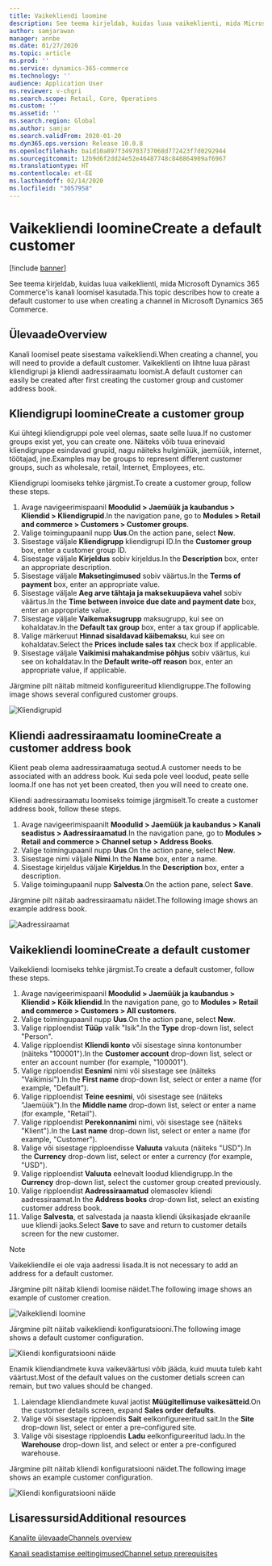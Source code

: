 ```yaml
---
title: Vaikekliendi loomine
description: See teema kirjeldab, kuidas luua vaikeklienti, mida Microsoft Dynamics 365 Commerce'is kanali loomisel kasutada.
author: samjarawan
manager: annbe
ms.date: 01/27/2020
ms.topic: article
ms.prod: ''
ms.service: dynamics-365-commerce
ms.technology: ''
audience: Application User
ms.reviewer: v-chgri
ms.search.scope: Retail, Core, Operations
ms.custom: ''
ms.assetid: ''
ms.search.region: Global
ms.author: samjar
ms.search.validFrom: 2020-01-20
ms.dyn365.ops.version: Release 10.0.8
ms.openlocfilehash: ba1d10a897f349703737068d772423f7d0292944
ms.sourcegitcommit: 12b9d6f2dd24e52e46487748c848864909af6967
ms.translationtype: HT
ms.contentlocale: et-EE
ms.lasthandoff: 02/14/2020
ms.locfileid: "3057958"
---
```

# <a name="create-a-default-customer"></a><span data-ttu-id="4b973-103">Vaikekliendi loomine</span><span class="sxs-lookup"><span data-stu-id="4b973-103">Create a default customer</span></span>


[!include [banner](includes/banner.md)]

<span data-ttu-id="4b973-104">See teema kirjeldab, kuidas luua vaikeklienti, mida Microsoft Dynamics 365 Commerce'is kanali loomisel kasutada.</span><span class="sxs-lookup"><span data-stu-id="4b973-104">This topic describes how to create a default customer to use when creating a channel in Microsoft Dynamics 365 Commerce.</span></span>

## <a name="overview"></a><span data-ttu-id="4b973-105">Ülevaade</span><span class="sxs-lookup"><span data-stu-id="4b973-105">Overview</span></span>

<span data-ttu-id="4b973-106">Kanali loomisel peate sisestama vaikekliendi.</span><span class="sxs-lookup"><span data-stu-id="4b973-106">When creating a channel, you will need to provide a default customer.</span></span> <span data-ttu-id="4b973-107">Vaikeklienti on lihtne luua pärast kliendigrupi ja kliendi aadressiraamatu loomist.</span><span class="sxs-lookup"><span data-stu-id="4b973-107">A default customer can easily be created after first creating the customer group and customer address book.</span></span>

## <a name="create-a-customer-group"></a><span data-ttu-id="4b973-108">Kliendigrupi loomine</span><span class="sxs-lookup"><span data-stu-id="4b973-108">Create a customer group</span></span>

<span data-ttu-id="4b973-109">Kui ühtegi kliendigruppi pole veel olemas, saate selle luua.</span><span class="sxs-lookup"><span data-stu-id="4b973-109">If no customer groups exist yet, you can create one.</span></span> <span data-ttu-id="4b973-110">Näiteks võib tuua erinevaid kliendigruppe esindavad grupid, nagu näiteks hulgimüük, jaemüük, internet, töötajad, jne.</span><span class="sxs-lookup"><span data-stu-id="4b973-110">Examples may be groups to represent different customer groups, such as wholesale, retail, Internet, Employees, etc.</span></span>

<span data-ttu-id="4b973-111">Kliendigrupi loomiseks tehke järgmist.</span><span class="sxs-lookup"><span data-stu-id="4b973-111">To create a customer group, follow these steps.</span></span>

1. <span data-ttu-id="4b973-112">Avage navigeerimispaanil **Moodulid \> Jaemüük ja kaubandus \> Kliendid \> Kliendigrupid**.</span><span class="sxs-lookup"><span data-stu-id="4b973-112">In the navigation pane, go to **Modules \> Retail and commerce \> Customers \> Customer groups**.</span></span>
1. <span data-ttu-id="4b973-113">Valige toimingupaanil nupp **Uus**.</span><span class="sxs-lookup"><span data-stu-id="4b973-113">On the action pane, select **New**.</span></span>
1. <span data-ttu-id="4b973-114">Sisestage väljale **Kliendigrupp** kliendigrupi ID.</span><span class="sxs-lookup"><span data-stu-id="4b973-114">In the **Customer group** box, enter a customer group ID.</span></span>
1. <span data-ttu-id="4b973-115">Sisestage väljale **Kirjeldus** sobiv kirjeldus.</span><span class="sxs-lookup"><span data-stu-id="4b973-115">In the **Description** box, enter an appropriate description.</span></span>
1. <span data-ttu-id="4b973-116">Sisestage väljale **Maksetingimused** sobiv väärtus.</span><span class="sxs-lookup"><span data-stu-id="4b973-116">In the **Terms of payment** box, enter an appropriate value.</span></span>
1. <span data-ttu-id="4b973-117">Sisestage väljale **Aeg arve tähtaja ja maksekuupäeva vahel** sobiv väärtus.</span><span class="sxs-lookup"><span data-stu-id="4b973-117">In the **Time between invoice due date and payment date** box, enter an appropriate value.</span></span>
1. <span data-ttu-id="4b973-118">Sisestage väljale **Vaikemaksugrupp** maksugrupp, kui see on kohaldatav.</span><span class="sxs-lookup"><span data-stu-id="4b973-118">In the **Default tax group** box, enter a tax group if applicable.</span></span>
1. <span data-ttu-id="4b973-119">Valige märkeruut **Hinnad sisaldavad käibemaksu**, kui see on kohaldatav.</span><span class="sxs-lookup"><span data-stu-id="4b973-119">Select the **Prices include sales tax** check box if applicable.</span></span>
1. <span data-ttu-id="4b973-120">Sisestage väljale **Vaikimisi mahakandmise põhjus** sobiv väärtus, kui see on kohaldatav.</span><span class="sxs-lookup"><span data-stu-id="4b973-120">In the **Default write-off reason** box, enter an appropriate value, if applicable.</span></span>

<span data-ttu-id="4b973-121">Järgmine pilt näitab mitmeid konfigureeritud kliendigruppe.</span><span class="sxs-lookup"><span data-stu-id="4b973-121">The following image shows several configured customer groups.</span></span>

![Kliendigrupid](media/customer-groups.png)

## <a name="create-a-customer-address-book"></a><span data-ttu-id="4b973-123">Kliendi aadressiraamatu loomine</span><span class="sxs-lookup"><span data-stu-id="4b973-123">Create a customer address book</span></span>

<span data-ttu-id="4b973-124">Klient peab olema aadressiraamatuga seotud.</span><span class="sxs-lookup"><span data-stu-id="4b973-124">A customer needs to be associated with an address book.</span></span> <span data-ttu-id="4b973-125">Kui seda pole veel loodud, peate selle looma.</span><span class="sxs-lookup"><span data-stu-id="4b973-125">If one has not yet been created, then you will need to create one.</span></span>

<span data-ttu-id="4b973-126">Kliendi aadressiraamatu loomiseks toimige järgmiselt.</span><span class="sxs-lookup"><span data-stu-id="4b973-126">To create a customer address book, follow these steps.</span></span>

1. <span data-ttu-id="4b973-127">Avage navigeerimispaanilt **Moodulid \> Jaemüük ja kaubandus \> Kanali seadistus \> Aadressiraamatud**.</span><span class="sxs-lookup"><span data-stu-id="4b973-127">In the navigation pane, go to **Modules \> Retail and commerce \> Channel setup \> Address Books**.</span></span>
1. <span data-ttu-id="4b973-128">Valige toimingupaanil nupp **Uus**.</span><span class="sxs-lookup"><span data-stu-id="4b973-128">On the action pane, select **New**.</span></span>
1. <span data-ttu-id="4b973-129">Sisestage nimi väljale **Nimi**.</span><span class="sxs-lookup"><span data-stu-id="4b973-129">In the **Name** box, enter a name.</span></span>
1. <span data-ttu-id="4b973-130">Sisestage kirjeldus väljale **Kirjeldus**.</span><span class="sxs-lookup"><span data-stu-id="4b973-130">In the **Description** box, enter a description.</span></span>
1. <span data-ttu-id="4b973-131">Valige toimingupaanil nupp **Salvesta**.</span><span class="sxs-lookup"><span data-stu-id="4b973-131">On the action pane, select **Save**.</span></span>

<span data-ttu-id="4b973-132">Järgmine pilt näitab aadressiraamatu näidet.</span><span class="sxs-lookup"><span data-stu-id="4b973-132">The following image shows an example address book.</span></span>

![Aadressiraamat](media/address-book.png)

## <a name="create-a-default-customer"></a><span data-ttu-id="4b973-134">Vaikekliendi loomine</span><span class="sxs-lookup"><span data-stu-id="4b973-134">Create a default customer</span></span>

<span data-ttu-id="4b973-135">Vaikekliendi loomiseks tehke järgmist.</span><span class="sxs-lookup"><span data-stu-id="4b973-135">To create a default customer, follow these steps.</span></span>

1. <span data-ttu-id="4b973-136">Avage navigeerimispaanil **Moodulid \> Jaemüük ja kaubandus \> Kliendid \> Kõik kliendid**.</span><span class="sxs-lookup"><span data-stu-id="4b973-136">In the navigation pane, go to **Modules \> Retail and commerce \> Customers \> All customers**.</span></span>
1. <span data-ttu-id="4b973-137">Valige toimingupaanil nupp **Uus**.</span><span class="sxs-lookup"><span data-stu-id="4b973-137">On the action pane, select **New**.</span></span>
1. <span data-ttu-id="4b973-138">Valige ripploendist **Tüüp** valik "Isik".</span><span class="sxs-lookup"><span data-stu-id="4b973-138">In the **Type** drop-down list, select "Person".</span></span>
1. <span data-ttu-id="4b973-139">Valige ripploendist **Kliendi konto** või sisestage sinna kontonumber (näiteks "100001").</span><span class="sxs-lookup"><span data-stu-id="4b973-139">In the **Customer account** drop-down list, select or enter an account number (for example, "100001").</span></span>
1. <span data-ttu-id="4b973-140">Valige ripploendist **Eesnimi** nimi või sisestage see (näiteks "Vaikimisi").</span><span class="sxs-lookup"><span data-stu-id="4b973-140">In the **First name** drop-down list, select or enter a name (for example, "Default").</span></span>
1. <span data-ttu-id="4b973-141">Valige ripploendist **Teine eesnimi**, või sisestage see (näiteks "Jaemüük").</span><span class="sxs-lookup"><span data-stu-id="4b973-141">In the **Middle name** drop-down list, select or enter a name (for example, "Retail").</span></span>
1. <span data-ttu-id="4b973-142">Valige ripploendist **Perekonnanimi** nimi, või sisestage see (näiteks "Klient").</span><span class="sxs-lookup"><span data-stu-id="4b973-142">In the **Last name** drop-down list, select or enter a name (for example, "Customer").</span></span>
1. <span data-ttu-id="4b973-143">Valige või sisestage ripploendisse **Valuuta** valuuta (näiteks "USD").</span><span class="sxs-lookup"><span data-stu-id="4b973-143">In the **Currency** drop-down list, select or enter a currency (for example, "USD").</span></span>
1. <span data-ttu-id="4b973-144">Valige ripploendist **Valuuta** eelnevalt loodud kliendigrupp.</span><span class="sxs-lookup"><span data-stu-id="4b973-144">In the **Currency** drop-down list, select the customer group created previously.</span></span>
1. <span data-ttu-id="4b973-145">Valige ripploendist **Aadressiraamatud** olemasolev kliendi aadressiraamat.</span><span class="sxs-lookup"><span data-stu-id="4b973-145">In the **Address books**  drop-down list, select an existing customer address book.</span></span>
1. <span data-ttu-id="4b973-146">Valige **Salvesta**, et salvestada ja naasta kliendi üksikasjade ekraanile uue kliendi jaoks.</span><span class="sxs-lookup"><span data-stu-id="4b973-146">Select **Save** to save and return to customer details screen for the new customer.</span></span>

> [!NOTE]
> <span data-ttu-id="4b973-147">Vaikekliendile ei ole vaja aadressi lisada.</span><span class="sxs-lookup"><span data-stu-id="4b973-147">It is not necessary to add an address for a default customer.</span></span>

<span data-ttu-id="4b973-148">Järgmine pilt näitab kliendi loomise näidet.</span><span class="sxs-lookup"><span data-stu-id="4b973-148">The following image shows an example of customer creation.</span></span>

![Vaikekliendi loomine](media/default-customer-creation.png)

<span data-ttu-id="4b973-150">Järgmine pilt näitab vaikekliendi konfiguratsiooni.</span><span class="sxs-lookup"><span data-stu-id="4b973-150">The following image shows a default customer configuration.</span></span>

![Kliendi konfiguratsiooni näide](media/default-customer-configuration1.png)

<span data-ttu-id="4b973-152">Enamik kliendiandmete kuva vaikeväärtusi võib jääda, kuid muuta tuleb kaht väärtust.</span><span class="sxs-lookup"><span data-stu-id="4b973-152">Most of the default values on the customer detials screen can remain, but two values should be changed.</span></span>

1. <span data-ttu-id="4b973-153">Laiendage kliendiandmete kuval jaotist **Müügitellimuse vaikesätteid**.</span><span class="sxs-lookup"><span data-stu-id="4b973-153">On the customer details screen, expand **Sales order defaults**.</span></span>
1. <span data-ttu-id="4b973-154">Valige või sisestage ripploendis **Sait** eelkonfigureeritud sait.</span><span class="sxs-lookup"><span data-stu-id="4b973-154">In the **Site** drop-down list, select or enter a pre-configured site.</span></span>
1. <span data-ttu-id="4b973-155">Valige või sisestage ripploendis **Ladu** eelkonfigureeritud ladu.</span><span class="sxs-lookup"><span data-stu-id="4b973-155">In the **Warehouse** drop-down list, and select or enter a pre-configured warehouse.</span></span>

<span data-ttu-id="4b973-156">Järgmine pilt näitab kliendi konfiguratsiooni näidet.</span><span class="sxs-lookup"><span data-stu-id="4b973-156">The following image shows an example customer configuration.</span></span>

![Kliendi konfiguratsiooni näide](media/default-customer-configuration2.png)

## <a name="additional-resources"></a><span data-ttu-id="4b973-158">Lisaressursid</span><span class="sxs-lookup"><span data-stu-id="4b973-158">Additional resources</span></span>

[<span data-ttu-id="4b973-159">Kanalite ülevaade</span><span class="sxs-lookup"><span data-stu-id="4b973-159">Channels overview</span></span>](channels-overview.md)

[<span data-ttu-id="4b973-160">Kanali seadistamise eeltingimused</span><span class="sxs-lookup"><span data-stu-id="4b973-160">Channel setup prerequisites</span></span>](channels-prerequisites.md)
